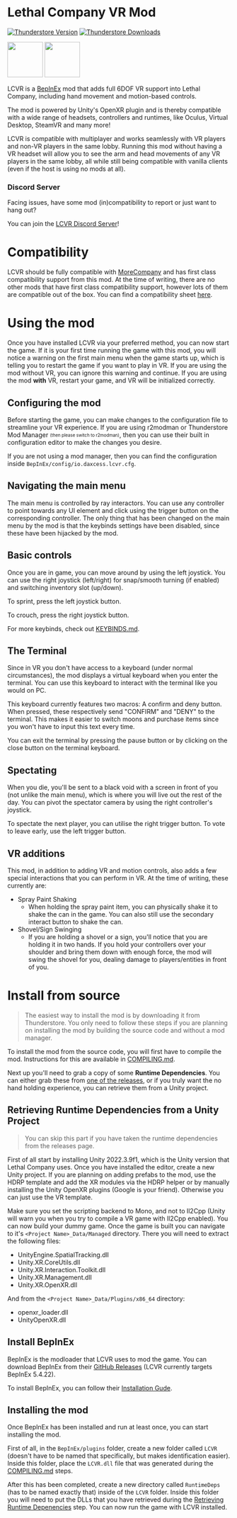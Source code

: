 # Lethal Company VR Mod

<!-- Shields idea shamelessly stolen from Evaisa's LethalLib -->
[![Thunderstore Version](https://img.shields.io/thunderstore/v/DaXcess/LethalCompanyVR?style=for-the-badge&logo=thunderstore&logoColor=white)](https://thunderstore.io/c/lethal-company/p/DaXcess/LethalCompanyVR)
[![Thunderstore Downloads](https://img.shields.io/thunderstore/dt/DaXcess/LethalCompanyVR?style=for-the-badge&logo=thunderstore&logoColor=white)](https://thunderstore.io/c/lethal-company/p/DaXcess/LethalCompanyVR)

[<img src="https://github.com/DaXcess/LCVR/blob/main/.github/assets/thunderstore-btn.png" height="80" />](https://thunderstore.io/c/lethal-company/p/DaXcess/LethalCompanyVR)
[<img src="https://github.com/DaXcess/LCVR/blob/main/.github/assets/github-btn.png" height="80" />](https://github.com/DaXcess/LCVR/releases/latest)
<br/>

LCVR is a [BepInEx](https://docs.bepinex.dev/) mod that adds full 6DOF VR support into Lethal Company, including hand movement and motion-based controls.

The mod is powered by Unity's OpenXR plugin and is thereby compatible with a wide range of headsets, controllers and runtimes, like Oculus, Virtual Desktop, SteamVR and many more!

LCVR is compatible with multiplayer and works seamlessly with VR players and non-VR players in the same lobby. Running this mod without having a VR headset will allow you to see the arm and head movements of any VR players in the same lobby, all while still being compatible with vanilla clients (even if the host is using no mods at all).

### Discord Server

Facing issues, have some mod (in)compatibility to report or just want to hang out?

You can join the [LCVR Discord Server](https://discord.gg/2DxNgpPZUF)!

# Compatibility

LCVR should be fully compatible with [MoreCompany](https://github.com/notnotnotswipez/MoreCompany) and has first class compatibility support from this mod. At the time of writing, there are no other mods that have first class compatibility support, however lots of them are compatible out of the box. You can find a compatibility sheet [here](https://docs.google.com/spreadsheets/d/1mSulrvMkQFtjF_BWDeSfGz9rm3UWKMywmUP1yhcgCGo/edit?usp=sharing).

# Using the mod

Once you have installed LCVR via your preferred method, you can now start the game. If it is your first time running the game with this mod, you will notice a warning on the first main menu when the game starts up, which is telling you to restart the game if you want to play in VR. If you are using the mod without VR, you can ignore this warning and continue. If you are using the mod **with** VR, restart your game, and VR will be initialized correctly.

## Configuring the mod

Before starting the game, you can make changes to the configuration file to streamline your VR experience. If you are using r2modman or Thunderstore Mod Manager <sub><sup>(then please switch to r2modman)</sup></sub>, then you can use their built in configuration editor to make the changes you desire.

If you are not using a mod manager, then you can find the configuration inside `BepInEx/config/io.daxcess.lcvr.cfg`.

## Navigating the main menu

The main menu is controlled by ray interactors. You can use any controller to point towards any UI element and click using the trigger button on the corresponding controller. The only thing that has been changed on the main menu by the mod is that the keybinds settings have been disabled, since these have been hijacked by the mod.

## Basic controls

Once you are in game, you can move around by using the left joystick. You can use the right joystick (left/right) for snap/smooth turning (if enabled) and switching inventory slot (up/down).

To sprint, press the left joystick button.

To crouch, press the right joystick button.

For more keybinds, check out [KEYBINDS.md](KEYBINDS.md).

## The Terminal

Since in VR you don't have access to a keyboard (under normal circumstances), the mod displays a virtual keyboard when you enter the terminal. You can use this keyboard to interact with the terminal like you would on PC.

This keyboard currently features two macros: A confirm and deny button. When pressed, these respectively send "CONFIRM" and "DENY" to the terminal. This makes it easier to switch moons and purchase items since you won't have to input this text every time.

You can exit the terminal by pressing the pause button or by clicking on the close button on the terminal keyboard.

## Spectating

When you die, you'll be sent to a black void with a screen in front of you (not unlike the main menu), which is where you will live out the rest of the day. You can pivot the spectator camera by using the right controller's joystick.

To spectate the next player, you can utilise the right trigger button. To vote to leave early, use the left trigger button.

## VR additions

This mod, in addition to adding VR and motion controls, also adds a few special interactions that you can perform in VR. At the time of writing, these currently are: 
* Spray Paint Shaking
  * When holding the spray paint item, you can physically shake it to shake the can in the game. You can also still use the secondary interact button to shake the can.
* Shovel/Sign Swinging
  * If you are holding a shovel or a sign, you'll notice that you are holding it in two hands. If you hold your controllers over your shoulder and bring them down with enough force, the mod will swing the shovel for you, dealing damage to players/entities in front of you.

# Install from source

> The easiest way to install the mod is by downloading it from Thunderstore. You only need to follow these steps if you are planning on installing the mod by building the source code and without a mod manager.

To install the mod from the source code, you will first have to compile the mod. Instructions for this are available in [COMPILING.md](COMPILING.md).

Next up you'll need to grab a copy of some **Runtime Dependencies**. You can either grab these from [one of the releases](https://github.com/DaXcess/LCVR/releases), or if you truly want the no hand holding experience, you can retrieve them from a Unity project.

## Retrieving Runtime Dependencies from a Unity Project

> You can skip this part if you have taken the runtime dependencies from the releases page.

First of all start by installing Unity 2022.3.9f1, which is the Unity version that Lethal Company uses. Once you have installed the editor, create a new Unity project. If you are planning on adding prefabs to the mod, use the HDRP template and add the XR modules via the HDRP helper or by manually installing the Unity OpenXR plugins (Google is your friend). Otherwise you can just use the VR template.

Make sure you set the scripting backend to Mono, and not to Il2Cpp (Unity will warn you when you try to compile a VR game with Il2Cpp enabled). You can now build your dummy game. Once the game is built you can navigate to it's `<Project Name>_Data/Managed` directory. There you will need to extract the following files:

- UnityEngine.SpatialTracking.dll
- Unity.XR.CoreUtils.dll
- Unity.XR.Interaction.Toolkit.dll
- Unity.XR.Management.dll
- Unity.XR.OpenXR.dll

And from the `<Project Name>_Data/Plugins/x86_64` directory:

- openxr_loader.dll
- UnityOpenXR.dll

## Install BepInEx

BepInEx is the modloader that LCVR uses to mod the game. You can download BepInEx from their [GitHub Releases](https://github.com/BepInEx/BepInEx/releases) (LCVR currently targets BepInEx 5.4.22).

To install BepInEx, you can follow their [Installation Gude](https://docs.bepinex.dev/articles/user_guide/installation/index.html#installing-bepinex-1).

## Installing the mod

Once BepInEx has been installed and run at least once, you can start installing the mod.

First of all, in the `BepInEx/plugins` folder, create a new folder called `LCVR` (doesn't have to be named that specifically, but makes identification easier). Inside this folder, place the `LCVR.dll` file that was generated during the [COMPILING.md](COMPILING.md) steps.

After this has been completed, create a new directory called `RuntimeDeps` (has to be named exactly that) inside of the `LCVR` folder. Inside this folder you will need to put the DLLs that you have retrieved during the [Retrieving Runtime Depenencies](#retrieving-runtime-dependencies-from-a-unity-project) step. You can now run the game with LCVR installed.
